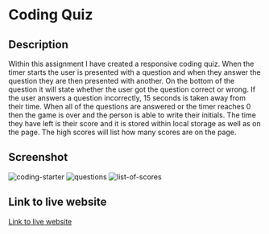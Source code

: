 # Coding Quiz

## Description

Within this assignment I have created a responsive coding quiz. When the timer starts the user is presented with a question and when they
answer the question they are then presented with another. On the bottom of the question it will state whether the user got the question correct
or wrong. If the user answers a question incorrectly, 15 seconds is taken away from their time. When all of the questions are answered or the timer reaches 0 then the game is over and the person is able to write their initials. The time they have left is their score and it is stored within local storage as well as on the page. The high scores will list how many scores are on the page. 

## Screenshot
![coding-starter](https://user-images.githubusercontent.com/110554091/190029121-da0d2d7c-f10a-4d42-b5d6-04754f4cd181.jpg)
![questions](https://user-images.githubusercontent.com/110554091/190028960-77196e1c-c267-402e-b64b-37c22e2a83a9.jpg)
![list-of-scores](https://user-images.githubusercontent.com/110554091/190029409-43d58a57-ebf4-4eb9-90ff-3d2d698c2879.jpg)



## Link to live website

 [Link to live website](https://kmcwilson.github.io/challenge-4-coding-quiz/)



